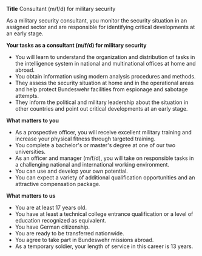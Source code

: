 **Title**
Consultant (m/f/d) for military security

As a military security consultant, you monitor the security situation in an assigned sector and are responsible for identifying critical developments at an early stage.

**Your tasks as a consultant (m/f/d) for military security**

-	You will learn to understand the organization and distribution of tasks in the intelligence system in national and multinational offices at home and abroad.
-	You obtain information using modern analysis procedures and methods.
-	They assess the security situation at home and in the operational areas and help protect Bundeswehr facilities from espionage and sabotage attempts.
-	They inform the political and military leadership about the situation in other countries and point out critical developments at an early stage.

**What matters to you**

-	As a prospective officer, you will receive excellent military training and increase your physical fitness through targeted training.
-	You complete a bachelor's or master's degree at one of our two universities.
-	As an officer and manager (m/f/d), you will take on responsible tasks in a challenging national and international working environment.
-	You can use and develop your own potential.
-	You can expect a variety of additional qualification opportunities and an attractive compensation package.

**What matters to us**

-	You are at least 17 years old.
-	You have at least a technical college entrance qualification or a level of education recognized as equivalent.
-	You have German citizenship.
-	You are ready to be transferred nationwide.
-	You agree to take part in Bundeswehr missions abroad.
-	As a temporary soldier, your length of service in this career is 13 years.
